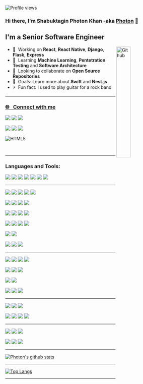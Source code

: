 ![Profile views](https://gpvc.arturio.dev/mp5maker)
### Hi there, I'm Shabuktagin Photon Khan -aka [Photon][website] 👋 

## I'm a Senior Software Engineer

<img width="30%" align="right" alt="Github" src="https://user-images.githubusercontent.com/48678280/88862734-4903af80-d201-11ea-968b-9c939d88a37c.gif" />

* 🔭  &nbsp;Working on **React**, **React Native**, **Django**, **Flask**, **Express**
* 🌱  &nbsp;Learning **Machine Learning**, **Pentetration Testing** and **Software Architecture**
* 👯  &nbsp;Looking to collaborate on **Open Source Repositories**
* 🥅  &nbsp;Goals: Learn more about **Swift** and **Nest.js**
* ⚡  &nbsp;Fun fact: I used to play guitar for a rock band

----
### [🌐 &nbsp; Connect with me ][website]
[<img src="https://img.shields.io/badge/Blogger-FF5722?style=for-the-badge&logo=blogger&logoColor=white" />][blog]
[<img src="https://img.shields.io/badge/LinkedIn-0077B5?style=for-the-badge&logo=linkedin&logoColor=white" />][linkedin]
[<img src="https://img.shields.io/badge/Medium-12100E?style=for-the-badge&logo=medium&logoColor=white" />][medium]

[<img src="https://img.shields.io/badge/-Hackerrank-2EC866?style=for-the-badge&logo=HackerRank&logoColor=white" />][hackerrank]
[<img src="https://img.shields.io/badge/Codecademy-FFF0E5?style=for-the-badge&logo=codecademy&logoColor=303347" />][codeacademy]
[<img src="https://img.shields.io/badge/-LeetCode-FFA116?style=for-the-badge&logo=LeetCode&logoColor=black" />][leetcode]

[<img align="left" alt="HTML5" src="https://www.codewars.com/users/mp5maker/badges/large" />][codewar] <br/>

<br/>



----

### Languages and Tools:

[<img src="https://img.shields.io/badge/TypeScript-007ACC?style=for-the-badge&logo=typescript&logoColor=white" />][website]
[<img src="https://img.shields.io/badge/Python-3776AB?style=for-the-badge&logo=python&logoColor=white" />][website]
[<img src="https://img.shields.io/badge/JavaScript-F7DF1E?style=for-the-badge&logo=javascript&logoColor=black" />][website]
[<img src="https://img.shields.io/badge/PHP-777BB4?style=for-the-badge&logo=php&logoColor=white" />][website]
[<img src="https://img.shields.io/badge/CSS-239120?&style=for-the-badge&logo=css3&logoColor=white" />][website]
[<img src="https://img.shields.io/badge/HTML5-E34F26?style=for-the-badge&Xlogo=html5&logoColor=white" />][website]
[<img src="https://img.shields.io/badge/Sass-CC6699?style=for-the-badge&logo=sass&logoColor=white" />][website]
<br />

---

[<img src="https://img.shields.io/badge/React-20232A?style=for-the-badge&logo=react&logoColor=61DAFB" />][website]
[<img src="https://img.shields.io/badge/React_Native-20232A?style=for-the-badge&logo=react&logoColor=61DAFB" />][website]
[<img src="https://img.shields.io/badge/-React%20Query-FF4154?style=for-the-badge&logo=react%20query&logoColor=white" />][website]
[<img src="https://img.shields.io/badge/React_Router-CA4245?style=for-the-badge&logo=react-router&logoColor=white" />][website]
[<img src="https://img.shields.io/badge/Redux-593D88?style=for-the-badge&logo=redux&logoColor=white" />][website]

[<img src="https://img.shields.io/badge/expo-1C1E24?style=for-the-badge&logo=expo&logoColor=#D04A37" />][website]
[<img src="https://img.shields.io/badge/Gatsby-663399?style=for-the-badge&logo=gatsby&logoColor=white" />][website]
[<img src="https://img.shields.io/badge/next.js-000000?style=for-the-badge&logo=nextdotjs&logoColor=white" />][website]
[<img src="https://img.shields.io/badge/-Storybook-FF4785?style=for-the-badge&logo=storybook&logoColor=white" />][website]

[<img src="https://img.shields.io/badge/webpack-%238DD6F9.svg?style=for-the-badge&logo=webpack&logoColor=black" />][website]
[<img src="https://img.shields.io/badge/GULP-%23CF4647.svg?style=for-the-badge&logo=gulp&logoColor=white" />][website]
[<img src="https://img.shields.io/badge/GraphQl-E10098?style=for-the-badge&logo=graphql&logoColor=white" />][website]
[<img src="https://img.shields.io/badge/JWT-black?style=for-the-badge&logo=JSON%20web%20tokens" />][website]

[<img src="https://img.shields.io/badge/jasmine-%238A4182.svg?style=for-the-badge&logo=jasmine&logoColor=white" />][website]
[<img src="https://img.shields.io/badge/-jest-%23C21325?style=for-the-badge&logo=jest&logoColor=white" />][website]
[<img src="https://img.shields.io/badge/-TestingLibrary-%23E33332?style=for-the-badge&logo=testing-library&logoColor=white" />][website]
[<img src="https://img.shields.io/badge/-cypress-%23E5E5E5?style=for-the-badge&logo=cypress&logoColor=058a5e" />][website]

[<img src="https://img.shields.io/badge/jQuery-0769AD?style=for-the-badge&logo=jquery&logoColor=white" />][website]
[<img src="https://img.shields.io/badge/angular.js-%23E23237.svg?style=for-the-badge&logo=angularjs&logoColor=white" />][website]
<br />

[<img src="https://img.shields.io/badge/Bootstrap-563D7C?style=for-the-badge&logo=bootstrap&logoColor=white" />][website]
[<img src="https://img.shields.io/badge/styled--components-DB7093?style=for-the-badge&logo=styled-components&logoColor=white" />][website]
[<img src="https://img.shields.io/badge/MUI-%230081CB.svg?style=for-the-badge&logo=mui&logoColor=white" />][website]

---

[<img src="https://img.shields.io/badge/npm-CB3837?style=for-the-badge&logo=npm&logoColor=white" />][website]
[<img src="https://img.shields.io/badge/Yarn-2C8EBB?style=for-the-badge&logo=yarn&logoColor=white" />][website]
[<img src="https://img.shields.io/badge/Node.js-339933?style=for-the-badge&logo=nodedotjs&logoColor=white" />][website]
[<img src="https://img.shields.io/badge/Express.js-000000?style=for-the-badge&logo=express&logoColor=white" />][website]

[<img src="https://img.shields.io/badge/MySQL-00000F?style=for-the-badge&logo=mysql&logoColor=white" />][website]
[<img src="https://img.shields.io/badge/SQLite-07405E?style=for-the-badge&logo=sqlite&logoColor=white" />][website]
[<img src="https://img.shields.io/badge/PostgreSQL-316192?style=for-the-badge&logo=postgresql&logoColor=white" />][website]

[<img src="https://img.shields.io/badge/Rabbitmq-FF6600?style=for-the-badge&logo=rabbitmq&logoColor=white" />][website]
[<img src="https://img.shields.io/badge/redis-%23DD0031.svg?&style=for-the-badge&logo=redis&logoColor=white" />][website]
<br />

[<img src="https://img.shields.io/badge/Django-092E20?style=for-the-badge&logo=django&logoColor=white" />][website]
[<img src="https://img.shields.io/badge/DJANGO-REST-ff1709?style=for-the-badge&logo=django&logoColor=white&color=ff1709&labelColor=gray" />][website]
[<img src="https://img.shields.io/badge/flask-%23000.svg?style=for-the-badge&logo=flask&logoColor=white" />][website]
<br />

---

[<img src="https://img.shields.io/badge/circle%20ci-%23161616.svg?style=for-the-badge&logo=circleci&logoColor=white" />][website]
[<img src="https://img.shields.io/badge/github%20actions-%232671E5.svg?style=for-the-badge&logo=githubactions&logoColor=white" />][website]
[<img src="https://img.shields.io/badge/travis%20ci-%232B2F33.svg?style=for-the-badge&logo=travis&logoColor=white" />][website]

[<img src="https://img.shields.io/badge/Markdown-000000?style=for-the-badge&logo=markdown&logoColor=white" />][website]
[<img src="https://img.shields.io/badge/Shell_Script-121011?style=for-the-badge&logo=gnu-bash&logoColor=white" />][website]
[<img src="https://img.shields.io/badge/Git-F05032?style=for-the-badge&logo=git&logoColor=white" />][website]
[<img src="https://img.shields.io/badge/Figma-F24E1E?style=for-the-badge&logo=figma&logoColor=white" />][website]
<br />

---
[<img src="https://img.shields.io/badge/Visual_Studio_Code-0078D4?style=for-the-badge&logo=visual%20studio%20code&logoColor=white" />][website]
[<img src="https://img.shields.io/badge/Postman-FF6C37?style=for-the-badge&logo=Postman&logoColor=white" />][website]
[<img src="https://img.shields.io/badge/Insomnia-5849be?style=for-the-badge&logo=Insomnia&logoColor=white" />][website]


[<img src="https://img.shields.io/badge/Ubuntu-E95420?style=for-the-badge&logo=ubuntu&logoColor=white" />][website]
[<img src="https://img.shields.io/badge/Windows-0078D6?style=for-the-badge&logo=windows&logoColor=white" />][website]
[<img src="https://img.shields.io/badge/mac%20os-000000?style=for-the-badge&logo=apple&logoColor=white" />][website]
<br />


---

[![Photon's github stats](https://github-readme-stats.vercel.app/api?username=mp5maker&show_icons=true&theme=dark)](https://github.com/mp5maker/github-readme-stats)

---

[![Top Langs](https://github-readme-stats.vercel.app/api/top-langs/?username=mp5maker&theme=dark)](https://github.com/mp5maker/github-readme-stats)

---

[website]: https://heroku-react-pixie.herokuapp.com/
[linkedin]: https://www.linkedin.com/in/shabuktaginkhan/
[blog]: https://photons-blog.netlify.app/
[hackerrank]: https://www.hackerrank.com/photonkhan
[codewar]: https://www.codewars.com/users/mp5maker
[codeacademy]: https://www.codecademy.com/profiles/mp5maker
[medium]: https://khan-photon.medium.com/
[leetcode]: https://leetcode.com/user8791Zv/